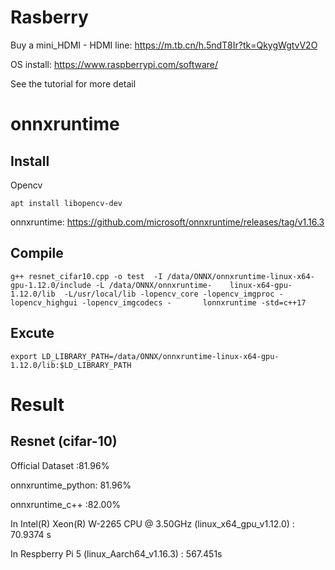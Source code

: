 # Rasberry

Buy a mini_HDMI - HDMI line: https://m.tb.cn/h.5ndT8Ir?tk=QkygWgtvV2O

OS install: https://www.raspberrypi.com/software/

See the tutorial for more detail 


# onnxruntime

## Install
Opencv 

    apt install libopencv-dev  

onnxruntime: https://github.com/microsoft/onnxruntime/releases/tag/v1.16.3

## Compile
    g++ resnet_cifar10.cpp -o test  -I /data/ONNX/onnxruntime-linux-x64-gpu-1.12.0/include -L /data/ONNX/onnxruntime-    linux-x64-gpu-1.12.0/lib  -L/usr/local/lib -lopencv_core -lopencv_imgproc -lopencv_highgui -lopencv_imgcodecs -       lonnxruntime -std=c++17

## Excute
    export LD_LIBRARY_PATH=/data/ONNX/onnxruntime-linux-x64-gpu-1.12.0/lib:$LD_LIBRARY_PATH

# Result

## Resnet (cifar-10)

Official Dataset :81.96%

onnxruntime_python: 81.96%

onnxruntime_c++ :82.00% 

In Intel(R) Xeon(R) W-2265 CPU @ 3.50GHz (linux_x64_gpu_v1.12.0) : 70.9374 s

In Respberry Pi 5 (linux_Aarch64_v1.16.3) : 567.451s

